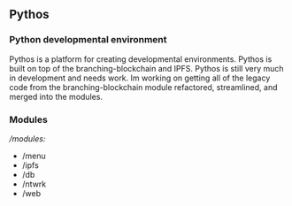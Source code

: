 ## Pythos
### Python developmental environment 
Pythos is a platform for creating developmental environments. Pythos is built on top of the branching-blockchain and IPFS. Pythos is still very much in development and needs work. Im working on getting all of the legacy code from the branching-blockchain module refactored, streamlined, and merged into the modules. 

### Modules
*/modules:*   
- /menu
- /ipfs
- /db
- /ntwrk
- /web